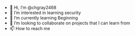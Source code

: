 - 👋 Hi, I’m @chgray2468
- 👀 I’m interested in learning security
- 🌱 I’m currently learning Beginning
- 💞️ I’m looking to collaborate on projects that I can learn from
- 📫 How to reach me 

<!---
chgray2468/chgray2468 is a ✨ special ✨ repository because its `README.md` (this file) appears on your GitHub profile.
You can click the Preview link to take a look at your changes.
--->
